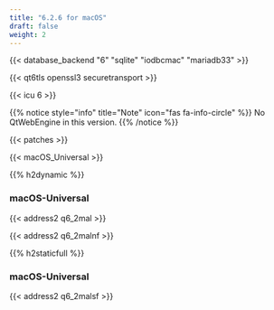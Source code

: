 ```yaml
---
title: "6.2.6 for macOS"
draft: false
weight: 2
---
```


{{< database_backend "6" "sqlite" "iodbcmac" "mariadb33" >}}

{{< qt6tls openssl3 securetransport >}}

{{< icu 6 >}}

{{% notice style="info" title="Note"  icon="fas fa-info-circle" %}}
No QtWebEngine in this version.
{{% /notice %}}

{{< patches >}}

{{< macOS_Universal >}}

{{% h2dynamic %}}

### macOS-Universal

{{< address2 q6_2mal >}}

{{< address2 q6_2malnf >}}

{{% h2staticfull %}}

### macOS-Universal

{{< address2 q6_2malsf >}}
